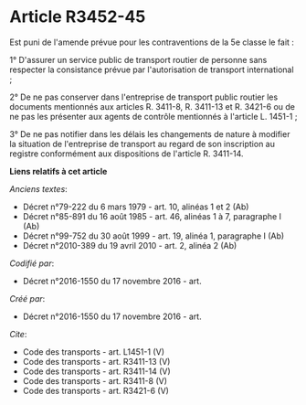 # Article R3452-45

Est puni de l'amende prévue pour les contraventions de la 5e classe le fait : 

1° D'assurer un service public de transport routier de personne sans respecter la consistance prévue par l'autorisation de
transport international ; 

2° De ne pas conserver dans l'entreprise de transport public routier les documents mentionnés aux articles R. 3411-8, R.
3411-13 et R. 3421-6 ou de ne pas les présenter aux agents de contrôle mentionnés à l'article L. 1451-1 ; 

3° De ne pas notifier dans les délais les changements de nature à modifier la situation de l'entreprise de transport au
regard de son inscription au registre conformément aux dispositions de l'article R. 3411-14.

**Liens relatifs à cet article**

_Anciens textes_:

  - Décret n°79-222 du 6 mars 1979 - art. 10, alinéas 1 et 2  (Ab)
  - Décret n°85-891 du 16 août 1985 - art. 46, alinéas 1 à 7, paragraphe I  (Ab)
  - Décret n°99-752 du 30 août 1999 - art. 19,  alinéa 1, paragraphe I  (Ab)
  - Décret n°2010-389 du 19 avril 2010 - art. 2, alinéa 2  (Ab)

_Codifié par_:

  - Décret n°2016-1550 du 17 novembre 2016 - art.

_Créé par_:

  - Décret n°2016-1550 du 17 novembre 2016 - art.

_Cite_:

  - Code des transports - art. L1451-1 (V)
  - Code des transports - art. R3411-13 (V)
  - Code des transports - art. R3411-14 (V)
  - Code des transports - art. R3411-8 (V)
  - Code des transports - art. R3421-6 (V)
